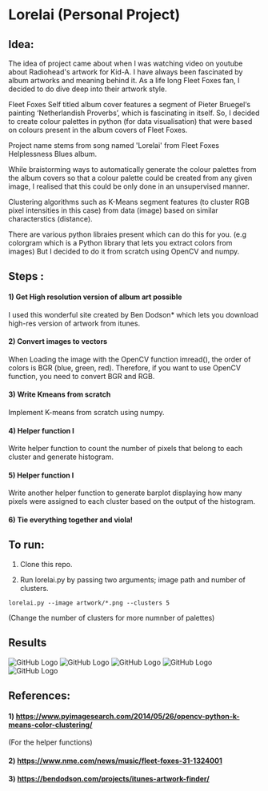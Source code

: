 # Lorelai (Personal Project)

## Idea:

The idea of project came about when I was watching video on youtube about Radiohead's artwork for Kid-A. I have always been fascinated by album artworks and meaning behind it. As a life long Fleet Foxes fan, I decided to do dive deep into their artwork style.

Fleet Foxes Self titled album cover features a segment of Pieter Bruegel‘s painting ‘Netherlandish Proverbs’, which is fascinating in itself. So, I decided to  create colour palettes in python (for data visualisation) that were based on colours present in the album covers of Fleet Foxes. 

Project name stems from song named 'Lorelai' from Fleet Foxes Helplessness Blues album.

While braistorming ways to automatically generate the colour palettes from the album covers so that a colour palette could be created from any given image, I realised that this could be only done in an unsupervised manner. 

Clustering algorithms such as K-Means segment features (to cluster RGB pixel intensities in this case) from data (image) based on similar characterstics (distance).

There are various python libraies present which can do this for you. (e.g colorgram which is a Python library that lets you extract colors from images)
But I decided to do it from scratch using OpenCV and numpy. 

## Steps :

#### 1) Get High resolution version of album art possible

I used this wonderful site created by Ben Dodson* which lets you download high-res version of artwork from itunes.

#### 2) Convert images to vectors

When Loading the image with the OpenCV function imread(), the order of colors is BGR (blue, green, red).
Therefore, if you want to use OpenCV function, you need to convert BGR and RGB.

#### 3) Write Kmeans from scratch

Implement K-means from scratch using numpy.

#### 4) Helper function I 

Write helper function to count the number of pixels that belong to each cluster and generate histogram.

#### 5) Helper function I

Write another helper function to generate barplot displaying how many pixels were assigned to each cluster based on the output of the histogram.

#### 6) Tie everything together and viola!


## To run:

1) Clone this repo.

2) Run lorelai.py by passing two arguments; image path and number of clusters. 

```
lorelai.py --image artwork/*.png --clusters 5
```
(Change the number of clusters for more numnber of palettes)

## Results 


![GitHub Logo](/results/1111.png)
![GitHub Logo](/results/2222.png)
![GitHub Logo](/results/3333.png)
![GitHub Logo](/results/4444.png)
![GitHub Logo](/results/5555.png)



## References:

#### 1) https://www.pyimagesearch.com/2014/05/26/opencv-python-k-means-color-clustering/ 
(For the helper functions)

#### 2) https://www.nme.com/news/music/fleet-foxes-31-1324001

#### 3) https://bendodson.com/projects/itunes-artwork-finder/
